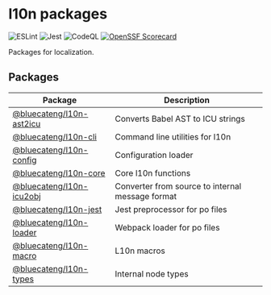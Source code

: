# l10n packages

![ESLint](https://github.com/bluecatengineering/l10n-packages/workflows/ESLint/badge.svg)
![Jest](https://github.com/bluecatengineering/l10n-packages/workflows/Jest/badge.svg)
![CodeQL](https://github.com/bluecatengineering/l10n-packages/workflows/CodeQL/badge.svg)
[![OpenSSF Scorecard](https://api.securityscorecards.dev/projects/github.com/bluecatengineering/l10n-packages/badge)](https://scorecard.dev/viewer/?uri=github.com/bluecatengineering/l10n-packages)

Packages for localization.

## Packages

| Package                                      | Description                                      |
| -------------------------------------------- | ------------------------------------------------ |
| [@bluecateng/l10n-ast2icu](packages/ast2icu) | Converts Babel AST to ICU strings                |
| [@bluecateng/l10n-cli](packages/cli)         | Command line utilities for l10n                  |
| [@bluecateng/l10n-config](packages/config)   | Configuration loader                             |
| [@bluecateng/l10n-core](packages/core)       | Core l10n functions                              |
| [@bluecateng/l10n-icu2obj](packages/icu2obj) | Converter from source to internal message format |
| [@bluecateng/l10n-jest](packages/jest)       | Jest preprocessor for po files                   |
| [@bluecateng/l10n-loader](packages/loader)   | Webpack loader for po files                      |
| [@bluecateng/l10n-macro](packages/macro)     | L10n macros                                      |
| [@bluecateng/l10n-types](packages/types)     | Internal node types                              |
